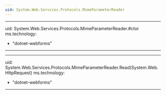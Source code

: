 ```yaml
---
uid: System.Web.Services.Protocols.MimeParameterReader
---
```


---
uid: System.Web.Services.Protocols.MimeParameterReader.#ctor
ms.technology: 
  - "dotnet-webforms"
---

---
uid: System.Web.Services.Protocols.MimeParameterReader.Read(System.Web.HttpRequest)
ms.technology: 
  - "dotnet-webforms"
---
